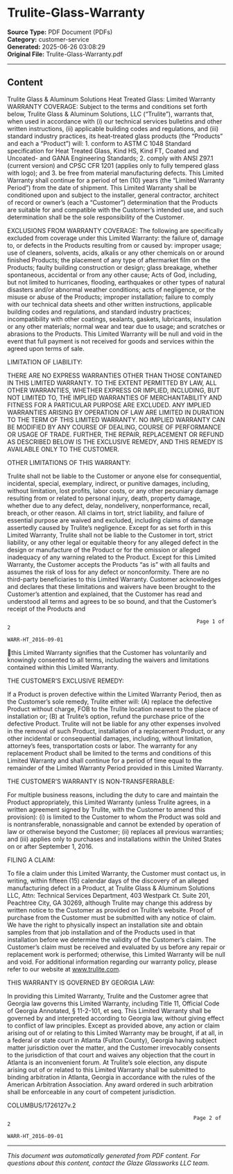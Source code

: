 ﻿# Trulite-Glass-Warranty

**Source Type:** PDF Document (PDFs)  
**Category:** customer-service  
**Generated:** 2025-06-26 03:08:29  
**Original File:** Trulite-Glass-Warranty.pdf

---

## Content

Trulite Glass & Aluminum Solutions
                                      Heat Treated Glass: Limited Warranty
WARRANTY COVERAGE:
Subject to the terms and conditions set forth below, Trulite Glass & Aluminum Solutions, LLC (“Trulite”), warrants that, when used in
accordance with (i) our technical services bulletins and other written instructions, (ii) applicable building codes and regulations, and (iii)
standard industry practices, its heat-treated glass products (the “Products” and each a “Product”) will:
    1. conform to ASTM C 1048 Standard specification for Heat Treated Glass, Kind HS, Kind FT, Coated and Uncoated- and GANA
         Engineering Standards;
    2. comply with ANSI Z97.1 (current version) and CPSC CFR 1201 (applies only to fully tempered glass with logo); and
     3. be free from material manufacturing defects.
This Limited Warranty shall continue for a period of ten (10) years (the “Limited Warranty Period”) from the date of shipment. This
Limited Warranty shall be conditioned upon and subject to the installer, general contractor, architect of record or owner’s (each a
“Customer”) determination that the Products are suitable for and compatible with the Customer’s intended use, and such determination
shall be the sole responsibility of the Customer.

EXCLUSIONS FROM WARRANTY COVERAGE:
The following are specifically excluded from coverage under this Limited Warranty:
the failure of, damage to, or defects in the Products resulting from or caused by: improper usage; use of cleaners, solvents, acids,
alkalis or any other chemicals on or around finished Products; the placement of any type of aftermarket film on the Products; faulty
building construction or design; glass breakage, whether spontaneous, accidental or from any other cause; Acts of God, including, but
not limited to hurricanes, flooding, earthquakes or other types of natural disasters and/or abnormal weather conditions; acts of
negligence, or the misuse or abuse of the Products; improper installation; failure to comply with our technical data sheets and other
written instructions, applicable building codes and regulations, and standard industry practices; incompatibility with other coatings,
sealants, gaskets, lubricants, insulation or any other materials; normal wear and tear due to usage; and scratches or abrasions to the
Products. This Limited Warranty will be null and void in the event that full payment is not received for goods and services within the
agreed upon terms of sale.

LIMITATION OF LIABILITY:

THERE ARE NO EXPRESS WARRANTIES OTHER THAN THOSE CONTAINED IN THIS LIMITED
WARRANTY. TO THE EXTENT PERMITTED BY LAW, ALL OTHER WARRANTIES, WHETHER
EXPRESS OR IMPLIED, INCLUDING, BUT NOT LIMITED TO, THE IMPLIED WARRANTIES OF
MERCHANTABILITY AND FITNESS FOR A PARTICULAR PURPOSE ARE EXCLUDED. ANY
IMPLIED WARRANTIES ARISING BY OPERATION OF LAW ARE LIMITED IN DURATION TO THE
TERM OF THIS LIMITED WARRANTY. NO IMPLIED WARRANTY CAN BE MODIFIED BY ANY
COURSE OF DEALING, COURSE OF PERFORMANCE OR USAGE OF TRADE. FURTHER, THE
REPAIR, REPLACEMENT OR REFUND AS DESCRIBED BELOW IS THE EXCLUSIVE REMEDY,
AND THIS REMEDY IS AVAILABLE ONLY TO THE CUSTOMER.

OTHER LIMITATIONS OF THIS WARRANTY:

Trulite shall not be liable to the Customer or anyone else for consequential, incidental, special, exemplary, indirect, or punitive
damages, including, without limitation, lost profits, labor costs, or any other pecuniary damage resulting from or related to personal
injury, death, property damage, whether due to any defect, delay, nondelivery, nonperformance, recall, breach, or other reason. All
claims in tort, strict liability, and failure of essential purpose are waived and excluded, including claims of damage assertedly caused by
Trulite’s negligence. Except for as set forth in this Limited Warranty, Trulite shall not be liable to the Customer in tort, strict liability, or
any other legal or equitable theory for any alleged defect in the design or manufacture of the Product or for the omission or alleged
inadequacy of any warning related to the Product. Except for this Limited Warranty, the Customer accepts the Products “as is” with all
faults and assumes the risk of loss for any defect or nonconformity. There are no third-party beneficiaries to this Limited Warranty.
Customer acknowledges and declares that these limitations and waivers have been brought to the Customer’s attention and explained,
that the Customer has read and understood all terms and agrees to be so bound, and that the Customer’s receipt of the Products and


                                                                 Page 1 of 2
                                                                                                                          WARR-HT_2016-09-01
this Limited Warranty signifies that the Customer has voluntarily and knowingly consented to all terms, including the waivers and
limitations contained within this Limited Warranty.

THE CUSTOMER’S EXCLUSIVE REMEDY:

If a Product is proven defective within the Limited Warranty Period, then as the Customer’s sole remedy, Trulite either will: (A) replace
the defective Product without charge, FOB to the Trulite location nearest to the place of installation or; (B) at Trulite’s option, refund the
purchase price of the defective Product. Trulite will not be liable for any other expenses involved in the removal of such Product,
installation of a replacement Product, or any other incidental or consequential damages, including, without limitation, attorney’s fees,
transportation costs or labor. The warranty for any replacement Product shall be limited to the terms and conditions of this Limited
Warranty and shall continue for a period of time equal to the remainder of the Limited Warranty Period provided in this Limited
Warranty.

THE CUSTOMER’S WARRANTY IS NON-TRANSFERRABLE:

For multiple business reasons, including the duty to care and maintain the Product appropriately, this Limited Warranty (unless Trulite
agrees, in a written agreement signed by Trulite, with the Customer to amend this provision): (i) is limited to the Customer to whom the
Product was sold and is nontransferable, nonassignable and cannot be extended by operation of law or otherwise beyond the
Customer; (ii) replaces all previous warranties; and (iii) applies only to purchases and installations within the United States on or after
September 1, 2016.

FILING A CLAIM:

To file a claim under this Limited Warranty, the Customer must contact us, in writing, within fifteen (15) calendar days of the discovery
of an alleged manufacturing defect in a Product, at Trulite Glass & Aluminum Solutions LLC, Attn: Technical Services Department, 403
Westpark Ct. Suite 201, Peachtree City, GA 30269, although Trulite may change this address by written notice to the Customer as
provided on Trulite’s website. Proof of purchase from the Customer must be submitted with any notice of claim. We have the right to
physically inspect an installation site and obtain samples from that job installation and of the Products used in that installation before we
determine the validity of the Customer’s claim. The Customer’s claim must be received and evaluated by us before any repair or
replacement work is performed; otherwise, this Limited Warranty will be null and void. For additional information regarding our warranty
policy, please refer to our website at www.trulite.com.

THIS WARRANTY IS GOVERNED BY GEORGIA LAW:

In providing this Limited Warranty, Trulite and the Customer agree that Georgia law governs this Limited Warranty, including Title 11,
Official Code of Georgia Annotated, § 11-2-101, et seq. This Limited Warranty shall be governed by and interpreted according to
Georgia law, without giving effect to conflict of law principles. Except as provided above, any action or claim arising out of or relating to
this Limited Warranty may be brought, if at all, in a federal or state court in Atlanta (Fulton County), Georgia having subject matter
jurisdiction over the matter, and the Customer irrevocably consents to the jurisdiction of that court and waives any objection that the
court in Atlanta is an inconvenient forum. At Trulite’s sole election, any dispute arising out of or related to this Limited Warranty shall be
submitted to binding arbitration in Atlanta, Georgia in accordance with the rules of the American Arbitration Association. Any award
ordered in such arbitration shall be enforceable in any court of competent jurisdiction.




COLUMBUS/1726127v.2

                                                                Page 2 of 2
                                                                                                                        WARR-HT_2016-09-01

---

*This document was automatically generated from PDF content. For questions about this content, contact the Glaze Glassworks LLC team.*
